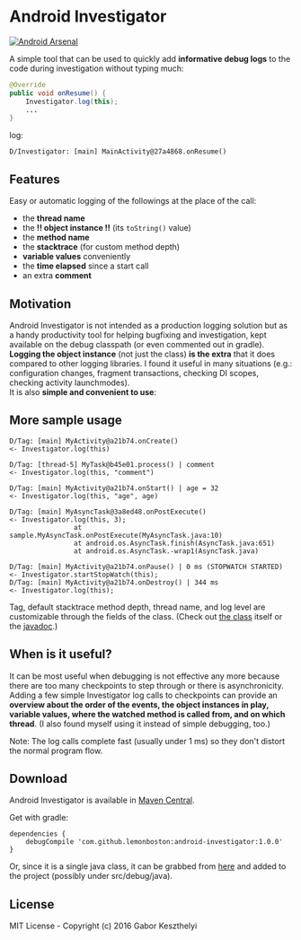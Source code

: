Android Investigator
====================
[![Android Arsenal](https://img.shields.io/badge/Android%20Arsenal-android--investigator-green.svg?style=true)](https://android-arsenal.com/details/1/3285)

A simple tool that can be used to quickly add **informative debug logs** to the code during investigation without typing much:  


```java
@Override
public void onResume() {
    Investigator.log(this);
    ...
}
```
log:
```
D/Investigator: [main] MainActivity@27a4868.onResume()
```

Features
----------
Easy or automatic logging of the followings at the place of the call:

* the **thread name**
* the **!! object instance !!** (its `toString()` value)
* the **method name**
* the **stacktrace** (for custom method depth)
* **variable values** conveniently
* the **time elapsed** since a start call
* an extra **comment**  

Motivation
----------
Android Investigator is not intended as a production logging solution but as a handy productivity tool for helping bugfixing and investigation, kept available on the debug classpath (or even commented out in gradle).  
**Logging the object instance** (not just the class) **is the extra** that it does compared to other logging libraries. I found it useful in many situations (e.g.: configuration changes, fragment transactions, checking DI scopes, checking activity launchmodes).  
It is also **simple and convenient to use**: 


More sample usage
--------------------
```
D/Tag: [main] MyActivity@a21b74.onCreate()								<- Investigator.log(this)

D/Tag: [thread-5] MyTask@b45e01.process() | comment				    	<- Investigator.log(this, "comment")

D/Tag: [main] MyActivity@a21b74.onStart() | age = 32					<- Investigator.log(this, "age", age)

D/Tag: [main] MyAsyncTask@3a8ed48.onPostExecute()						<- Investigator.log(this, 3);
				at sample.MyAsyncTask.onPostExecute(MyAsyncTask.java:10)
				at android.os.AsyncTask.finish(AsyncTask.java:651)
				at android.os.AsyncTask.-wrap1(AsyncTask.java)

D/Tag: [main] MyActivity@a21b74.onPause() | 0 ms (STOPWATCH STARTED)	<- Investigator.startStopWatch(this);
D/Tag: [main] MyActivity@a21b74.onDestroy() | 344 ms					<- Investigator.log(this);
```
Tag, default stacktrace method depth, thread name, and log level are customizable through the fields of the class. (Check out [the class][TheClass] itself or the [javadoc][JavaDoc].)

When is it useful?
----------------------
It can be most useful when debugging is not effective any more because there are too many checkpoints to step through or there is asynchronicity.
Adding a few simple Investigator log calls to checkpoints can provide an **overview about the order of the events, the object instances in play, variable values, where the watched method is called from, and on which thread**. (I also found myself using it instead of simple debugging, too.)  

Note: The log calls complete fast (usually under 1 ms) so they don't distort the normal program flow.

Download
----------
Android Investigator is available in [Maven Central][MavenSearch].  

Get with gradle:
```
dependencies {
    debugCompile 'com.github.lemonboston:android-investigator:1.0.0'
}
```
Or, since it is a single java class, it can be grabbed from [here][TheClass] and added to the project (possibly under src/debug/java).

License
----------
MIT License - Copyright (c) 2016 Gabor Keszthelyi

[TheClass]: /AndroidInvestigatorSample/android-investigator/src/main/java/gk/android/investigator/Investigator.java
[JavaDoc]: http://www.javadoc.io/doc/com.github.lemonboston/android-investigator/
[MavenSearch]: http://search.maven.org/#search%7Cga%7C1%7Clemonboston%20android-investigator
